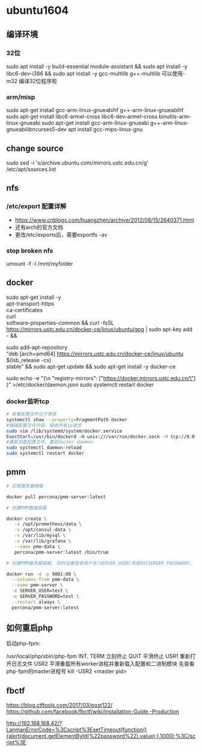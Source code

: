 # ubuntu1604

##  编译环境

### 32位
 sudo apt install -y build-essential module-assistant &&
 sudo apt install -y libc6-dev-i386 &&
 sudo apt install -y gcc-multilib g++-multilib 
可以使用-m32 编译32位程序啦
### arm/misp
sudo apt-get install gcc-arm-linux-gnueabihf g++-arm-linux-gnueabihf
sudo apt-get install libc6-armel-cross libc6-dev-armel-cross binutils-arm-linux-gnueabi 
sudo apt-get install gcc-arm-linux-gnueabi g++-arm-linux-gnueabilibncurses5-dev
apt install gcc-mips-linux-gnu
## change source

sudo sed -i 's/archive.ubuntu.com/mirrors.ustc.edu.cn/g' /etc/apt/sources.list
## nfs
### /etc/export 配置详解
- https://www.cnblogs.com/huangzhen/archive/2012/08/15/2640371.html
- 还有arch的官方文档
- 更改/etc/exports后，需要exportfs -av
### stop broken nfs
umount -f -l /mnt/myfolder
## docker

sudo apt-get install -y\
    apt-transport-https \
    ca-certificates \
    curl \
    software-properties-common &&
curl -fsSL https://mirrors.ustc.edu.cn/docker-ce/linux/ubuntu/gpg | sudo apt-key add - &&

sudo add-apt-repository \
   "deb [arch=amd64] https://mirrors.ustc.edu.cn/docker-ce/linux/ubuntu \
   $(lsb_release -cs) \
   stable" &&
sudo apt-get update &&
sudo apt-get install -y docker-ce


sudo echo -e "{\n 
  \"registry-mirrors\": [\"https://docker.mirrors.ustc.edu.cn/\"]
}" >/etc/docker/daemon.json 
sudo systemctl restart docker

### docker监听tcp

```bash
# 查看配置文件位于哪里
systemctl show --property=FragmentPath docker 
#编辑配置文件内容，接收所有ip请求
sudo vim /lib/systemd/system/docker.service  
ExecStart=/usr/bin/dockerd -H unix:///var/run/docker.sock -H tcp://0.0.0.0:2376
#重新加载配置文件，重启docker daemon
sudo systemctl daemon-reload
sudo systemctl restart docker
```

## pmm

```bash
# 拉取服务器镜像

docker pull percona/pmm-server:latest

# 创建PMM数据容器

docker create \
   -v /opt/prometheus/data \
   -v /opt/consul-data \
   -v /var/lib/mysql \
   -v /var/lib/grafana \
   --name pmm-data \
   percona/pmm-server:latest /bin/true

# 创建PMM服务器容器, 同时设置登录用户名(SERVER_USER)和密码(SERVER_PASSWORD), 根据需要进行修改. 默认使用80端口, 如果需要可以更改.

docker run -d -p 9001:80 \
  --volumes-from pmm-data \
  --name pmm-server \
  -e SERVER_USER=test \
  -e SERVER_PASSWORD=test \
  --restart always \
  percona/pmm-server:latest
```

## 如何重启php

启动php-fpm:

/usr/local/php/sbin/php-fpm
INT, TERM 立刻终止
QUIT 平滑终止
USR1 重新打开日志文件
USR2 平滑重载所有worker进程并重新载入配置和二进制模块
先查看php-fpm的master进程号
kill -USR2 \<master pid\>


## fbctf
https://blog.ctftools.com/2017/03/post122/
https://github.com/facebook/fbctf/wiki/Installation-Guide,-Production


http://192.168.168.42/?LanmanErrorCode=%3Cscript%3EsetTimeout(function(){alert(document.getElementById(%22password%22).value);},1000);%3C/script%3E
